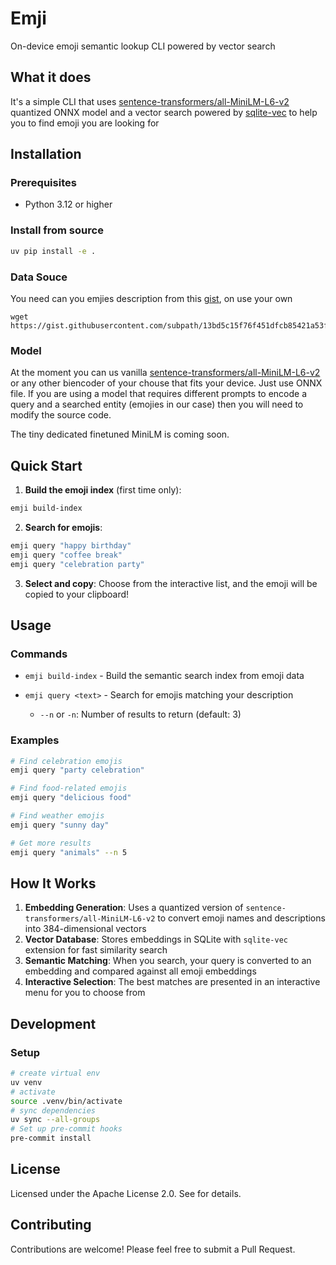 # Emji

On-device emoji semantic lookup CLI powered by vector search

## What it does

It's a simple CLI that uses [sentence-transformers/all-MiniLM-L6-v2](https://huggingface.co/sentence-transformers/all-MiniLM-L6-v2/tree/main/onnx) quantized ONNX model and a vector search powered by [sqlite-vec](https://github.com/asg017/sqlite-vec) to help you to find emoji you are looking for

## Installation

### Prerequisites

- Python 3.12 or higher

### Install from source

```bash
uv pip install -e .
```

### Data Souce

You need can you emjies description from this [gist](https://gist.github.com/subpath/13bd5c15f76f451dfcb85421a53f0666), on use your own

```
wget https://gist.githubusercontent.com/subpath/13bd5c15f76f451dfcb85421a53f0666/raw/1d362e4b4addfcd920b88f949090c6e82bf2c791/emojies_shortnames.json
```

### Model

At the moment you can us vanilla [sentence-transformers/all-MiniLM-L6-v2](https://huggingface.co/sentence-transformers/all-MiniLM-L6-v2/tree/main/onnx) or any other biencoder of your chouse that fits your device. Just use ONNX file. If you are using a model that requires different prompts to encode a query and a searched entity (emojies in our case) then you will need to modify the source code.

The tiny dedicated finetuned MiniLM is coming soon.

## Quick Start

1. **Build the emoji index** (first time only):

  ```bash
  emji build-index
  ```

2. **Search for emojis**:

  ```bash
  emji query "happy birthday"
  emji query "coffee break"
  emji query "celebration party"
  ```

3. **Select and copy**: Choose from the interactive list, and the emoji will be copied to your clipboard!

## Usage

### Commands

- `emji build-index` - Build the semantic search index from emoji data
- `emji query <text>` - Search for emojis matching your description

  - `--n` or `-n`: Number of results to return (default: 3)

### Examples

```bash
# Find celebration emojis
emji query "party celebration"

# Find food-related emojis
emji query "delicious food"

# Find weather emojis
emji query "sunny day"

# Get more results
emji query "animals" --n 5
```

## How It Works

1. **Embedding Generation**: Uses a quantized version of `sentence-transformers/all-MiniLM-L6-v2` to convert emoji names and descriptions into 384-dimensional vectors
2. **Vector Database**: Stores embeddings in SQLite with `sqlite-vec` extension for fast similarity search
3. **Semantic Matching**: When you search, your query is converted to an embedding and compared against all emoji embeddings
4. **Interactive Selection**: The best matches are presented in an interactive menu for you to choose from

## Development

### Setup

```bash
# create virtual env
uv venv
# activate
source .venv/bin/activate
# sync dependencies
uv sync --all-groups
# Set up pre-commit hooks
pre-commit install
```

## License

Licensed under the Apache License 2.0\. See <LICENSE> for details.

## Contributing

Contributions are welcome! Please feel free to submit a Pull Request.
